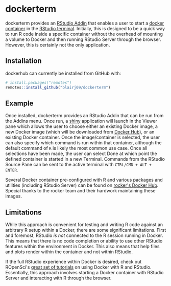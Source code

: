 # dockerterm

dockerterm provides an [RStudio Addin](https://rstudio.github.io/rstudio-extensions/rstudio_addins.html) that enables a user to start a [docker container](https://www.docker.com) in the [RStudio terminal](https://blog.rstudio.com/2017/08/11/rstudio-v1-1-preview-terminal/). Initially, this is designed to be a quick way to run R code inside a specific container without the overhead of mounting a volume to Docker and then running RStudio Server through the browser. However, this is certainly not the only application.

## Installation
dockerhub can currently be installed from GitHub with:

``` r
# install.packages("remotes")
remotes::install_github("blairj09/dockerterm")
```

## Example

Once installed, dockerterm provides an RStudio Addin that can be run from the Addins menu. Once run, a [shiny](https://shiny.rstudio.com) application will launch in the Viewer pane which allows the user to choose either an existing Docker image, a new Docker image (which will be downloaded from [Docker Hub](https://hub.docker.com)), or an existing Docker container. Once the image/container is selected, the user can also specify which command is run within that container, although the default command of `R` is likely the most common use case. Once all selections have been made, the user can select Done at which point the defined container is started in a new Terminal. Commands from the RStudio Source Pane can be sent to the active terminal with `CTRL/CMD + ALT + ENTER`.

Several Docker container pre-configured with R and various packages and utilities (including RStudio Server) can be found on [rocker's Docker Hub](https://hub.docker.com/r/rocker/). Special thanks to the rocker team and their hardwork maintaining these images.

## Limitations
While this approach is convenient for testing and writing R code against an arbitrary R setup within a Docker, there are some significant limitations. First and foremost, RStudio *is not* connected to the R session running in Docker. This means that there is no code completion or ability to use other RStudio features within the environment in Docker. This also means that help files and plots render within the container and not within RStudio.

If the full RStudio experience within Docker is desired, check out ROpenSci's [great set of tutorials](https://ropenscilabs.github.io/r-docker-tutorial/) on using Docker with R and RStudio. Essentially, this approach involves starting a Docker container with RStudio Server and interacting with R through the browser.

